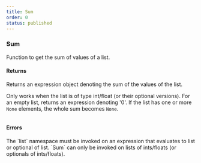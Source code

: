 ```yaml
---
title: Sum
order: 0
status: published
---
```


### Sum

Function to get the sum of values of a list.

#### Returns
<Expandable type="Expr">
Returns an expression object denoting the sum of the values of the list.

Only works when the list is of type int/float (or their optional versions). For
an empty list, returns an expression denoting '0'. If the list has one or more
`None` elements, the whole sum becomes `None`.
</Expandable>

<pre snippet="api-reference/expressions/list#sum"
    status="success" message="Summing the values of a list">
</pre>


#### Errors
<Expandable title="Use of invalid types">
The `list` namespace must be invoked on an expression that evaluates to list
or optional of list. `Sum` can only be invoked on lists of ints/floats (or 
optionals of ints/floats).
</Expandable>
